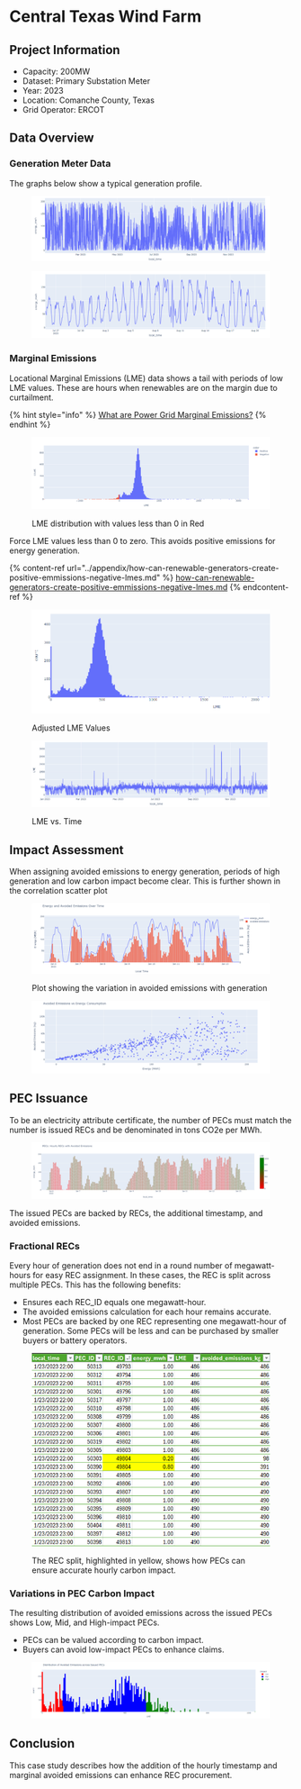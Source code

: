 # Central Texas Wind Farm

## Project Information

* Capacity: 200MW
* Dataset: Primary Substation Meter
* Year: 2023
* Location: Comanche County, Texas
* Grid Operator: ERCOT

## Data Overview

### Generation Meter Data

The graphs below show a typical generation profile.&#x20;

<figure><img src="../.gitbook/assets/image (71).png" alt=""><figcaption></figcaption></figure>

<figure><img src="../.gitbook/assets/image (72).png" alt=""><figcaption></figcaption></figure>

### Marginal Emissions

Locational Marginal Emissions (LME) data shows a tail with periods of low LME values. These are hours when renewables are on the margin due to curtailment.&#x20;

{% hint style="info" %}
[What are Power Grid Marginal Emissions?](../introduction/what-are-power-grid-marginal-emissions.md)
{% endhint %}

<figure><img src="../.gitbook/assets/image (73).png" alt=""><figcaption><p>LME distribution with values less than 0 in Red</p></figcaption></figure>

Force LME values less than 0 to zero. This avoids positive emissions for energy generation.

{% content-ref url="../appendix/how-can-renewable-generators-create-positive-emmissions-negative-lmes.md" %}
[how-can-renewable-generators-create-positive-emmissions-negative-lmes.md](../appendix/how-can-renewable-generators-create-positive-emmissions-negative-lmes.md)
{% endcontent-ref %}

<figure><img src="../.gitbook/assets/image (74).png" alt=""><figcaption><p>Adjusted LME Values</p></figcaption></figure>

<figure><img src="../.gitbook/assets/image (75).png" alt=""><figcaption><p>LME vs. Time</p></figcaption></figure>

## Impact Assessment

When assigning avoided emissions to energy generation, periods of high generation and low carbon impact become clear. This is further shown in the correlation scatter plot

<figure><img src="../.gitbook/assets/image (85).png" alt=""><figcaption><p>Plot showing the variation in avoided emissions with generation</p></figcaption></figure>

<figure><img src="../.gitbook/assets/image (86).png" alt=""><figcaption></figcaption></figure>

## PEC Issuance

To be an electricity attribute certificate, the number of PECs must match the number is issued RECs and be denominated in tons CO2e per MWh.

<figure><img src="../.gitbook/assets/image (87).png" alt=""><figcaption></figcaption></figure>

The issued PECs are backed by RECs, the additional timestamp, and avoided emissions.&#x20;

### Fractional RECs

Every hour of generation does not end in a round number of megawatt-hours for easy REC assignment. In these cases, the REC is split across multiple PECs. This has the following benefits:

* Ensures each REC\_ID equals one megawatt-hour.
* The avoided emissions calculation for each hour remains accurate.&#x20;
* Most PECs are backed by one REC representing one megawatt-hour of generation. Some PECs will be less and can be purchased by smaller buyers or battery operators.&#x20;

<figure><img src="../.gitbook/assets/image (78).png" alt=""><figcaption><p>The REC split, highlighted in yellow, shows how PECs can ensure accurate hourly carbon impact.</p></figcaption></figure>

### Variations in PEC Carbon Impact

The resulting distribution of avoided emissions across the issued PECs shows Low, Mid, and High-impact PECs.&#x20;

* PECs can be valued according to carbon impact.
* Buyers can avoid low-impact PECs to enhance claims.&#x20;

<figure><img src="../.gitbook/assets/image (89).png" alt=""><figcaption></figcaption></figure>

## Conclusion

This case study describes how the addition of the hourly timestamp and marginal avoided emissions can enhance REC procurement.&#x20;
